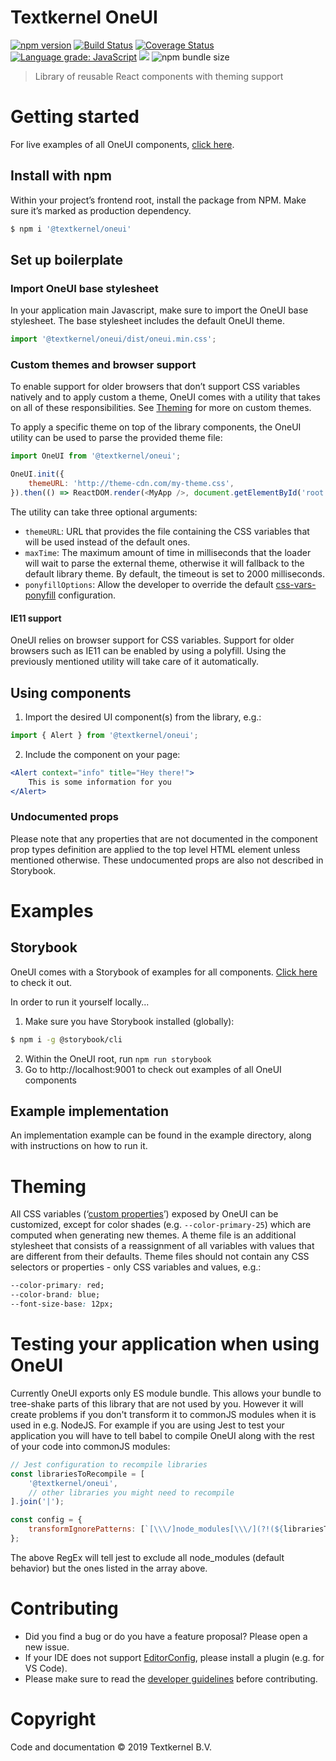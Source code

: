# Textkernel OneUI

[![npm version](https://img.shields.io/npm/v/@textkernel/oneui.svg)](https://www.npmjs.com/package/@textkernel/oneui)
[![Build Status](https://travis-ci.com/textkernel/oneui.svg?branch=master)](https://travis-ci.com/textkernel/oneui)
[![Coverage Status](https://coveralls.io/repos/github/textkernel/oneui/badge.svg?branch=master)](https://coveralls.io/github/textkernel/oneui?branch=master)
[![Language grade: JavaScript](https://img.shields.io/lgtm/grade/javascript/g/textkernel/oneui.svg?logo=lgtm&logoWidth=18)](https://lgtm.com/projects/g/textkernel/oneui/context:javascript)
![](https://img.shields.io/david/textkernel/oneui.svg?style=flat)
![npm bundle size](https://img.shields.io/bundlephobia/minzip/@textkernel/oneui.svg)

> Library of reusable React components with theming support

# Getting started

For live examples of all OneUI components, [click here](https://textkernel.github.io/oneui/).

## Install with npm

Within your project’s frontend root, install the package from NPM. Make sure it’s marked as production dependency.

```bash
$ npm i '@textkernel/oneui'
```

## Set up boilerplate

### Import OneUI base stylesheet

In your application main Javascript, make sure to import the OneUI base stylesheet. The base stylesheet includes the default OneUI theme.

```javascript
import '@textkernel/oneui/dist/oneui.min.css';
```

### Custom themes and browser support

To enable support for older browsers that don’t support CSS variables natively and to apply custom a theme, OneUI comes with a utility that takes on all of these responsibilities. See [Theming](#theming) for more on custom themes.

To apply a specific theme on top of the library components, the OneUI utility can be used to parse the provided theme file:

```javascript
import OneUI from '@textkernel/oneui';

OneUI.init({
    themeURL: 'http://theme-cdn.com/my-theme.css',
}).then(() => ReactDOM.render(<MyApp />, document.getElementById('root')));
```

The utility can take three optional arguments:

-   `themeURL`: URL that provides the file containing the CSS variables that will be used instead of the default ones.
-   `maxTime`: The maximum amount of time in milliseconds that the loader will wait to parse the external theme, otherwise it will fallback to the default library theme. By default, the timeout is set to 2000 milliseconds.
-   `ponyfillOptions`: Allow the developer to override the default [css-vars-ponyfill](https://www.npmjs.com/package/css-vars-ponyfill) configuration.

#### IE11 support

OneUI relies on browser support for CSS variables. Support for older browsers such as IE11 can be enabled by using a polyfill. Using the previously mentioned utility will take care of it automatically.

## Using components

1. Import the desired UI component(s) from the library, e.g.:

```javascript
import { Alert } from '@textkernel/oneui';
```

2. Include the component on your page:

```jsx
<Alert context="info" title="Hey there!">
    This is some information for you
</Alert>
```

### Undocumented props

Please note that any properties that are not documented in the component prop types definition are applied to the top level HTML element unless mentioned otherwise. These undocumented props are also not described in Storybook.

# Examples

## Storybook

OneUI comes with a Storybook of examples for all components. [Click here](https://textkernel.github.io/oneui/) to check it out.

In order to run it yourself locally...

1. Make sure you have Storybook installed (globally):

```bash
$ npm i -g @storybook/cli
```

2. Within the OneUI root, run `npm run storybook`
3. Go to http://localhost:9001 to check out examples of all OneUI components

## Example implementation

An implementation example can be found in the example directory, along with instructions on how to run it.

# Theming

All CSS variables (‘[custom properties](https://developer.mozilla.org/en-US/docs/Web/CSS/--*)’) exposed by OneUI can be customized, except for color shades (e.g. `--color-primary-25`) which are computed when generating new themes. A theme file is an additional stylesheet that consists of a reassignment of all variables with values that are different from their defaults. Theme files should not contain any CSS selectors or properties - only CSS variables and values, e.g.:

```css
--color-primary: red;
--color-brand: blue;
--font-size-base: 12px;
```

# Testing your application when using OneUI

Currently OneUI exports only ES module bundle. This allows your bundle to tree-shake parts of this library that are not used by you. However it will create problems if you don't transform it to commonJS modules when it is used in e.g. NodeJS. For example if you are using Jest to test your application you will have to tell babel to compile OneUI along with the rest of your code into commonJS modules:

```js
// Jest configuration to recompile libraries
const librariesToRecompile = [
    '@textkernel/oneui',
    // other libraries you might need to recompile
].join('|');

const config = {
    transformIgnorePatterns: [`[\\\/]node_modules[\\\/](?!(${librariesToRecompile})).*$`],
};
```

The above RegEx will tell jest to exclude all node_modules (default behavior) but the ones listed in the array above.

# Contributing

-   Did you find a bug or do you have a feature proposal? Please open a new issue.
-   If your IDE does not support [EditorConfig](https://editorconfig.org/), please install a plugin (e.g. for VS Code).
-   Please make sure to read the [developer guidelines](CONTRIBUTING.md) before contributing.

# Copyright

Code and documentation © 2019 Textkernel B.V.
